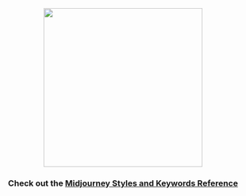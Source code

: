 <div align="center">
    <img src="https://user-images.githubusercontent.com/6042799/193496835-73ee9745-47d2-4311-ad0e-4142edd6b9ba.png" width="320" />
    <h3 color = blueviolet>Check out the <a href="https://github.com/willwulfken/MidJourney-Styles-and-Keywords-Reference/blob/main/README.md">Midjourney Styles and Keywords Reference</a></h3>
</div>

<!--
**willwulfken/willwulfken** is a ✨ _special_ ✨ repository because its `README.md` (this file) appears on your GitHub profile.

Here are some ideas to get you started:

- 🔭 I’m currently working on ...
- 🌱 I’m currently learning ...
- 👯 I’m looking to collaborate on ...
- 🤔 I’m looking for help with ...
- 💬 Ask me about ...
- 📫 How to reach me: ...
- 😄 Pronouns: ...
- ⚡ Fun fact: ...
-->
